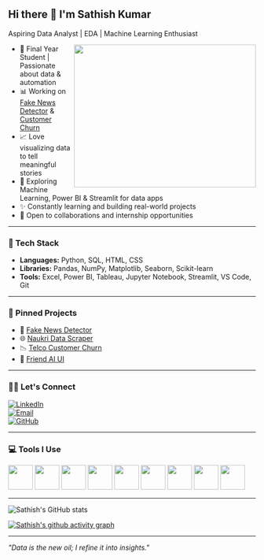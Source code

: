 ## Hi there 👋 I'm Sathish Kumar

Aspiring Data Analyst | EDA | Machine Learning Enthusiast

<img align="right" width="370" height="290" src="https://i.pinimg.com/originals/47/f0/34/47f0342cec72b800463bf003eac1257e.gif">

- 🌟 Final Year Student | Passionate about data & automation
- 📊 Working on [Fake News Detector](https://github.com/sathish-2424/Fake_News_Detector) & [Customer Churn](https://github.com/sathish-2424/Telco_Customer_Churn)
- 📈 Love visualizing data to tell meaningful stories
- 🚀 Exploring Machine Learning, Power BI & Streamlit for data apps
- ✨ Constantly learning and building real-world projects
- 📣 Open to collaborations and internship opportunities

---

### 🔧 Tech Stack

- **Languages:** Python, SQL, HTML, CSS
- **Libraries:** Pandas, NumPy, Matplotlib, Seaborn, Scikit-learn
- **Tools:** Excel, Power BI, Tableau, Jupyter Notebook, Streamlit, VS Code, Git

---

### 📌 Pinned Projects

- 📰 [Fake News Detector](https://github.com/sathish-2424/Fake_News_Detector)
- 🌐 [Naukri Data Scraper](https://github.com/sathish-2424/Naukri-data-analyst-scraper)
- 📉 [Telco Customer Churn](https://github.com/sathish-2424/Telco_Customer_Churn)
- 🤖 [Friend AI UI](https://github.com/sathish-2424/friend_ai)

---

### 👨‍💼 Let's Connect

[![LinkedIn](https://img.shields.io/badge/LinkedIn-blue?style=for-the-badge&logo=linkedin&logoColor=white)](https://www.linkedin.com/in/sathishkumar32/)  
[![Email](https://img.shields.io/badge/Gmail-red?style=for-the-badge&logo=gmail&logoColor=white)](mailto:sathish9268@gmail.com)  
[![GitHub](https://img.shields.io/badge/GitHub-181717?style=for-the-badge&logo=github&logoColor=white)](https://github.com/sathish-2424?tab=repositories)

---

### 💻 Tools I Use
<img height="50" src="https://img.icons8.com/color/48/000000/python.png"/> <img height="50" src="https://img.icons8.com/color/48/000000/mysql-logo.png"/> <img height="50" src="https://img.icons8.com/color/48/000000/microsoft-excel-2019--v1.png"/> <img height="50" src="https://img.icons8.com/color/48/000000/tableau-software.png"/> <img height="50" src="https://img.icons8.com/color/48/power-bi.png"/> <img height="50" src="https://img.icons8.com/color/48/000000/jupyter.png"/> <img height="50" src="https://img.icons8.com/color/48/000000/pandas.png"/> <img height="50" src="https://img.icons8.com/color/48/000000/visual-studio-code-2019.png"/> <img height="50" src="https://img.icons8.com/color/48/000000/github.png"/>

---

![Sathish's GitHub stats](https://github-readme-stats.vercel.app/api?username=sathish-2424&theme=dark&show_icons=true&hide=contribs,issues)

[![Sathish's github activity graph](https://github-readme-activity-graph.vercel.app/graph?username=sathish-2424&bg_color=000000&color=00ffcc&line=00ffcc&point=ffffff&area=true&hide_border=true)](https://github.com/ashutosh00710/github-readme-activity-graph)

---

_"Data is the new oil; I refine it into insights."_
